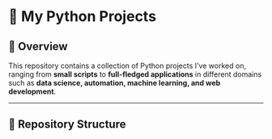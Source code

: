 # 🐍 My Python Projects

## 📌 Overview  
This repository contains a collection of Python projects I’ve worked on, ranging from **small scripts** to **full-fledged applications** in different domains such as **data science, automation, machine learning, and web development**.

---

## 📂 Repository Structure  
